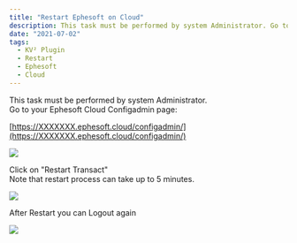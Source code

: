```yaml
---
title: "Restart Ephesoft on Cloud"
description: This task must be performed by system Administrator. Go to your Ephesoft Cloud Configadmin page.
date: "2021-07-02"
tags:
  - KV² Plugin
  - Restart
  - Ephesoft
  - Cloud
---
```


This task must be performed by system Administrator.  
Go to your Ephesoft Cloud Configadmin page:

[https://XXXXXXX.ephesoft.cloud/configadmin/](https://XXXXXXX.ephesoft.cloud/configadmin/)

![](/_images/doc2/Bildschirmfoto-2021-07-06-um-12.16.48-1024x531.png)

Click on "Restart Transact"  
Note that restart process can take up to 5 minutes.

![](/_images/doc2/image-2-1024x640-1.png)

After Restart you can Logout again

![](/_images/doc2/image-3-1024x640-1.png)
